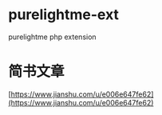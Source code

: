 # purelightme-ext
purelightme php extension

# 简书文章
[https://www.jianshu.com/u/e006e647fe62](https://www.jianshu.com/u/e006e647fe62)
